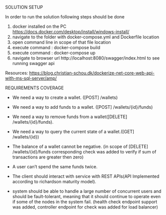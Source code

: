 SOLUTION SETUP

In order to run the solution following steps should be done 

1) docker installed on the PC
https://docs.docker.com/desktop/install/windows-install/
2) navigate to the folder with docker-compose.yml and Dockerfile  location
3) open command line in scope of that file location
4) execute command : docker-compose build 
5) execute command : docker-compose up
6) navigate to browser url http://localhost:8080/swagger/index.html to see running swagger api 

Resources: https://blog.christian-schou.dk/dockerize-net-core-web-api-with-ms-sql-server/amp/


REQUIREMENTS COVERAGE


 - We need a way to create a wallet. ([POST] /wallets)
 - We need a way to add funds to a wallet. ([POST] /wallets/{id}/funds)
 - We need a way to remove funds from a wallet([DELETE] /wallets/{id}/funds).
 - We need a way to query the current state of a wallet.([GET] /wallets/{id})
 - The balance of a wallet cannot be negative. (in scope of [DELETE] /wallets/{id}/funds corresponding check was added to verify if sum of transactions are greater then  zero)
 - A user can’t spend the same funds twice.
 - The client should interact with service with REST APIs(API Implemented according to richardson maturity model).

 - system should be able to handle a large number of concurrent users and
should be fault-tolerant, meaning that it should continue to operate even if
some of the nodes in the system fail.
(health check endpoint support was added, controller endpoint for check was added for load balancer)


 

